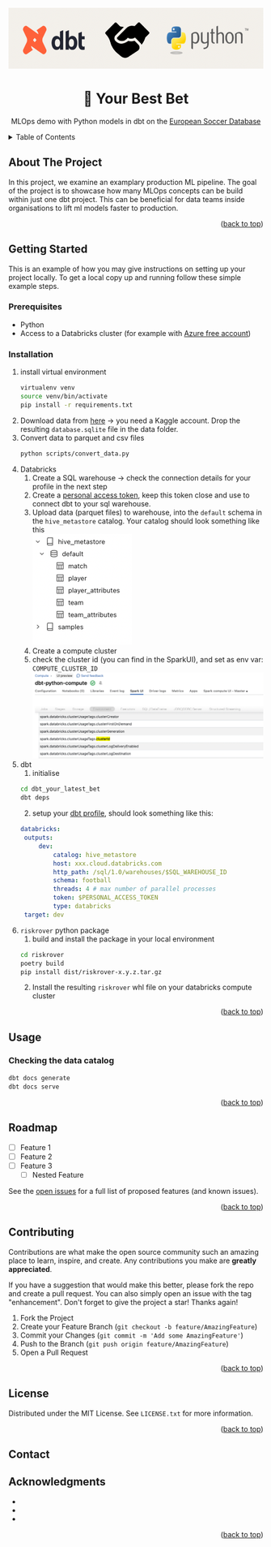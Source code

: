 <!-- Improved compatibility of back to top link: See: https://github.com/othneildrew/Best-README-Template/pull/73 -->
<a name="readme-top"></a>

<!-- TODO PROJECT SHIELDS -->
<!--
*** I'm using markdown "reference style" links for readability.
*** Reference links are enclosed in brackets [ ] instead of parentheses ( ).
*** See the bottom of this document for the declaration of the reference variables
*** for contributors-url, forks-url, etc. This is an optional, concise syntax you may use.
*** https://www.markdownguide.org/basic-syntax/#reference-style-links
-->



<!-- TODO: fix PROJECT LOGO -->
<br />
<div align="center">
  <a href="https://github.com/devdnhee">
    <img src="images/logo.png" alt="Logo" width="600" height="120">
  </a>

<h1 align="center">🎲 Your Best Bet</h1>

  <p align="center">
    MLOps demo with Python models in dbt on the <a href="https://www.kaggle.com/datasets/hugomathien/soccer">European Soccer Database</a>
   
  </p>
</div>



<!-- TODO TABLE OF CONTENTS -->
<details>
  <summary>Table of Contents</summary>
  <ol>
    <li>
      <a href="#about-the-project">About The Project</a>
      <ul>
        <li><a href="#built-with">Built With</a></li>
      </ul>
    </li>
    <li>
      <a href="#getting-started">Getting Started</a>
      <ul>
        <li><a href="#prerequisites">Prerequisites</a></li>
        <li><a href="#installation">Installation</a></li>
      </ul>
    </li>
    <li><a href="#usage">Usage</a></li>
    <li><a href="#roadmap">Roadmap</a></li>
    <li><a href="#contributing">Contributing</a></li>
    <li><a href="#license">License</a></li>
    <li><a href="#contact">Contact</a></li>
    <li><a href="#acknowledgments">Acknowledgments</a></li>
  </ol>
</details>



<!-- ABOUT THE PROJECT -->
## About The Project

In this project, we examine an examplary production ML pipeline. The goal of the project is to showcase how many MLOps concepts can be build within just one dbt project. This can be beneficial for data teams inside organisations to lift ml models faster to production.

<p align="right">(<a href="#readme-top">back to top</a>)</p>



## Getting Started

This is an example of how you may give instructions on setting up your project locally.
To get a local copy up and running follow these simple example steps.

### Prerequisites

* Python
* Access to a Databricks cluster (for example with [Azure free account](https://azure.microsoft.com/en-us/free))


### Installation

1. install virtual environment
   ```bash
   virtualenv venv
   source venv/bin/activate
   pip install -r requirements.txt
   ```
2. Download data from [here]("https://www.kaggle.com/datasets/hugomathien/soccer/download?datasetVersionNumber=10") -> you need a Kaggle account. Drop the resulting `database.sqlite` file in the data folder. 
3. Convert data to parquet and csv files
   ```bash
   python scripts/convert_data.py
   ```
4. Databricks
   1. Create a SQL warehouse -> check the connection details for your profile in the next step
   2. Create a [personal access token](https://learn.microsoft.com/en-us/azure/databricks/dev-tools/auth#--azure-databricks-personal-access-tokens-for-workspace-users), keep this token close and use to connect dbt to your sql warehouse.
   3. Upload data (parquet files) to warehouse, into the `default` schema in the `hive_metastore` catalog. Your catalog should look something like this \
   ![](images/catalog.png)
   4. Create a compute cluster
   5. check the cluster id (you can find in the SparkUI), and set as env var: `COMPUTE_CLUSTER_ID` \
   ![](images/sparkui.png)
5. dbt
   1. initialise
   ```sh
   cd dbt_your_latest_bet
   dbt deps
   ``` 
   2. setup your [dbt profile](https://docs.getdbt.com/docs/core/connect-data-platform/connection-profiles), should look something like this:
   ```yaml
   databricks:
    outputs:
        dev:
            catalog: hive_metastore 
            host: xxx.cloud.databricks.com
            http_path: /sql/1.0/warehouses/$SQL_WAREHOUSE_ID
            schema: football
            threads: 4 # max number of parallel processes
            token: $PERSONAL_ACCESS_TOKEN
            type: databricks
    target: dev
   ```
6. `riskrover` python package
   1. build and install the package in your local environment
   ```sh
   cd riskrover
   poetry build
   pip install dist/riskrover-x.y.z.tar.gz 
   ```
   2. Install the resulting `riskrover` whl file on your databricks compute cluster

<p align="right">(<a href="#readme-top">back to top</a>)</p>



<!-- USAGE EXAMPLES -->
## Usage

### Checking the data catalog

```sh
dbt docs generate
dbt docs serve
```

<p align="right">(<a href="#readme-top">back to top</a>)</p>



<!-- ROADMAP -->
## Roadmap

- [ ] Feature 1
- [ ] Feature 2
- [ ] Feature 3
    - [ ] Nested Feature

See the [open issues](https://github.com/github_username/repo_name/issues) for a full list of proposed features (and known issues).

<p align="right">(<a href="#readme-top">back to top</a>)</p>



<!-- CONTRIBUTING -->
## Contributing

Contributions are what make the open source community such an amazing place to learn, inspire, and create. Any contributions you make are **greatly appreciated**.

If you have a suggestion that would make this better, please fork the repo and create a pull request. You can also simply open an issue with the tag "enhancement".
Don't forget to give the project a star! Thanks again!

1. Fork the Project
2. Create your Feature Branch (`git checkout -b feature/AmazingFeature`)
3. Commit your Changes (`git commit -m 'Add some AmazingFeature'`)
4. Push to the Branch (`git push origin feature/AmazingFeature`)
5. Open a Pull Request

<p align="right">(<a href="#readme-top">back to top</a>)</p>



<!-- LICENSE -->
## License

Distributed under the MIT License. See `LICENSE.txt` for more information.

<p align="right">(<a href="#readme-top">back to top</a>)</p>



<!-- CONTACT -->
## Contact




<!-- ACKNOWLEDGMENTS -->
## Acknowledgments

* []()
* []()
* []()

<p align="right">(<a href="#readme-top">back to top</a>)</p>



<!-- MARKDOWN LINKS & IMAGES -->
<!-- https://www.markdownguide.org/basic-syntax/#reference-style-links -->
[contributors-shield]: https://img.shields.io/github/contributors/github_username/repo_name.svg?style=for-the-badge
[contributors-url]: https://github.com/github_username/repo_name/graphs/contributors
[forks-shield]: https://img.shields.io/github/forks/github_username/repo_name.svg?style=for-the-badge
[forks-url]: https://github.com/github_username/repo_name/network/members
[stars-shield]: https://img.shields.io/github/stars/github_username/repo_name.svg?style=for-the-badge
[stars-url]: https://github.com/github_username/repo_name/stargazers
[issues-shield]: https://img.shields.io/github/issues/github_username/repo_name.svg?style=for-the-badge
[issues-url]: https://github.com/github_username/repo_name/issues
[license-shield]: https://img.shields.io/github/license/github_username/repo_name.svg?style=for-the-badge
[license-url]: https://github.com/github_username/repo_name/blob/master/LICENSE.txt
[linkedin-shield]: https://img.shields.io/badge/-LinkedIn-black.svg?style=for-the-badge&logo=linkedin&colorB=555
[linkedin-url]: https://linkedin.com/in/linkedin_username
[product-screenshot]: images/screenshot.png
[Next.js]: https://img.shields.io/badge/next.js-000000?style=for-the-badge&logo=nextdotjs&logoColor=white
[Next-url]: https://nextjs.org/
[React.js]: https://img.shields.io/badge/React-20232A?style=for-the-badge&logo=react&logoColor=61DAFB
[React-url]: https://reactjs.org/
[Vue.js]: https://img.shields.io/badge/Vue.js-35495E?style=for-the-badge&logo=vuedotjs&logoColor=4FC08D
[Vue-url]: https://vuejs.org/
[Angular.io]: https://img.shields.io/badge/Angular-DD0031?style=for-the-badge&logo=angular&logoColor=white
[Angular-url]: https://angular.io/
[Svelte.dev]: https://img.shields.io/badge/Svelte-4A4A55?style=for-the-badge&logo=svelte&logoColor=FF3E00
[Svelte-url]: https://svelte.dev/
[Laravel.com]: https://img.shields.io/badge/Laravel-FF2D20?style=for-the-badge&logo=laravel&logoColor=white
[Laravel-url]: https://laravel.com
[Bootstrap.com]: https://img.shields.io/badge/Bootstrap-563D7C?style=for-the-badge&logo=bootstrap&logoColor=white
[Bootstrap-url]: https://getbootstrap.com
[JQuery.com]: https://img.shields.io/badge/jQuery-0769AD?style=for-the-badge&logo=jquery&logoColor=white
[JQuery-url]: https://jquery.com 

